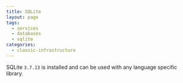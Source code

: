 ```yaml
---
title: SQLite
layout: page
tags:
  - services
  - databases
  - sqlite
categories:
  - classic-infrastructure
---
```

SQLite `3.7.13` is installed and can be used with any language specific library.
